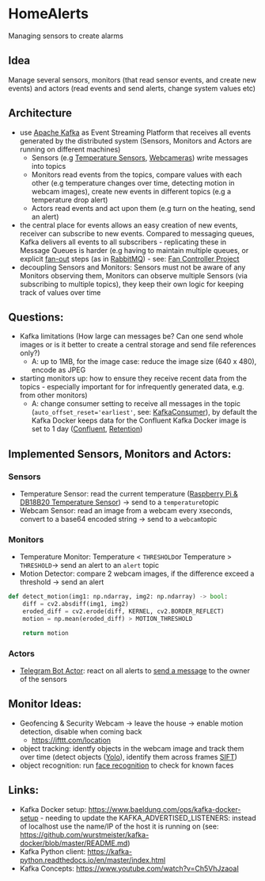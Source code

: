# HomeAlerts
Managing sensors to create alarms

## Idea
Manage several sensors, monitors (that read sensor events, and create new events) and actors (read events and send alerts, change system values etc)

## Architecture
* use [Apache Kafka](https://kafka.apache.org/) as Event Streaming Platform that receives all events generated by the distributed system (Sensors, Monitors and Actors are running on different machines)
  * Sensors (e.g [Temperature Sensors](https://github.com/brakid/Sensor), [Webcameras](https://github.com/brakid/MLNotebooks/blob/master/webcam.py)) write messages into topics
  * Monitors read events from the topics, compare values with each other (e.g temperature changes over time, detecting motion in webcam images), create new events in different topics (e.g a temperature drop alert)
  * Actors read events and act upon them (e.g turn on the heating, send an alert)
* the central place for events allows an easy creation of new events, receiver can subscribe to new events. Compared to messaging queues, Kafka delivers all events to all subscribers - replicating these in Message Queues is harder (e.g having to maintain multiple queues, or explicit [fan-out](https://hevodata.com/learn/rabbitmq-exchange-type/#fanout) steps (as in [RabbitMQ](https://www.rabbitmq.com/)) - see: [Fan Controller Project](https://github.com/brakid/FanController)
* decoupling Sensors and Monitors: Sensors must not be aware of any Monitors observing them, Monitors can observe multiple Sensors (via subscribing to multiple topics), they keep their own logic for keeping track of values over time

## Questions:
* Kafka limitations (How large can messages be? Can one send whole images or is it better to create a central storage and send file references only?)
  * A: up to 1MB, for the image case: reduce the image size (640 x 480), encode as JPEG
* starting monitors up: how to ensure they receive recent data from the topics - especially important for for infrequently generated data, e.g. from other monitors)
  * A: change consumer setting to receive all messages in the topic (```auto_offset_reset='earliest'```, see: [KafkaConsumer](https://kafka-python.readthedocs.io/en/master/apidoc/KafkaConsumer.html)), by default the Kafka Docker keeps data for the Confluent Kafka Docker image is set to 1 day ([Confluent](https://docs.confluent.io/platform/current/installation/configuration/topic-configs.html#delete-retention-ms), [Retention](https://www.baeldung.com/kafka-message-retention))

## Implemented Sensors, Monitors and Actors:
### Sensors
* Temperature Sensor: read the current temperature ([Raspberry Pi & DB18B20 Temperature Sensor](https://www.circuitbasics.com/raspberry-pi-ds18b20-temperature-sensor-tutorial/)) -> send to a ```temperature```topic
* Webcam Sensor: read an image from a webcam every ```X```seconds, convert to a base64 encoded string -> send to a ```webcam```topic
### Monitors
* Temperature Monitor: Temperature < ```THRESHOLD```or Temperature > ```THRESHOLD```-> send an alert to an ```alert``` topic
* Motion Detector: compare 2 webcam images, if the difference exceed a threshold -> send an alert
```python
def detect_motion(img1: np.ndarray, img2: np.ndarray) -> bool:
    diff = cv2.absdiff(img1, img2)
    eroded_diff = cv2.erode(diff, KERNEL, cv2.BORDER_REFLECT)
    motion = np.mean(eroded_diff) > MOTION_THRESHOLD

    return motion
```
### Actors
* [Telegram Bot Actor](https://core.telegram.org/bots/api): react on all alerts to [send a message](https://python-telegram-bot.org/) to the owner of the sensors

## Monitor Ideas:
* Geofencing & Security Webcam -> leave the house -> enable motion detection, disable when coming back
  * https://ifttt.com/location
* object tracking: identfy objects in the webcam image and track them over time (detect objects ([Yolo](https://arxiv.org/abs/1506.02640)), identify them across frames [SIFT](https://en.wikipedia.org/wiki/Scale-invariant_feature_transform))
* object recognition: run [face recognition](https://machinelearningmastery.com/how-to-develop-a-face-recognition-system-using-facenet-in-keras-and-an-svm-classifier/) to check for known faces

## Links:
* Kafka Docker setup: https://www.baeldung.com/ops/kafka-docker-setup - needing to update the KAFKA_ADVERTISED_LISTENERS: instead of localhost use the name/IP of the host it is running on (see: https://github.com/wurstmeister/kafka-docker/blob/master/README.md)
* Kafka Python client: https://kafka-python.readthedocs.io/en/master/index.html
* Kafka Concepts: https://www.youtube.com/watch?v=Ch5VhJzaoaI
